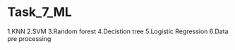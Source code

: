 # Task_7_ML
1.KNN 2.SVM 3.Random forest 4.Decistion tree 5.Logistic Regression 6.Data pre processing
